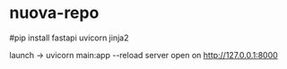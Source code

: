 # nuova-repo
#pip install fastapi uvicorn jinja2

launch -> uvicorn main:app --reload
server open on http://127.0.0.1:8000
